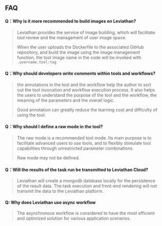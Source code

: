 ## FAQ

#### Q：Why is it more recommended to build images on Leviathan?

> Leviathan provides the service of image building, which will facilitate tool review and the management of user image space.
>
> When the user uploads the Dockerfile to the associated GitHub repository, and build the image using the image management function, the tool image name in the code will be invoked with `.username.tool:tag`

#### Q：Why should developers write comments within tools and workflows?

> the annotations in the tool and the workflow help the author to sort out the tool invocation and workflow execution process. It also helps the users to understand the purpose of the tool and the workflow, the meaning of the parameters and the overall logic.
>
> Good annotation can greatly reduce the learning cost and difficulty of using the tool.

#### Q：Why should I define a raw mode in the tool? 

> The raw mode is a recommended tool mode. Its main purpose is to facilitate advanced users to use tools, and to flexibly stimulate tool capabilities through unrestricted parameter combinations.
>
> Raw mode may not be defined.

#### Q：Will the results of the task run be transmitted to Leviathan Cloud?

> Leviathan will create a mongodb database locally for the persistence of the result data. The task execution and front-end rendering will not transmit the data to the Leviathan platform.

#### Q: Why does Leviathan use async workflow

> The asynchronous workflow is considered to have the most efficient and optimized solution for various application scenarios. 

